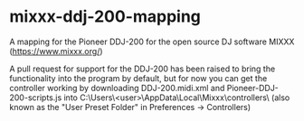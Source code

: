 # mixxx-ddj-200-mapping

A mapping for the Pioneer DDJ-200 for the open source DJ software MIXXX (https://www.mixxx.org/)

A pull request for support for the DDJ-200 has been raised to bring the functionality into the program by default, but for now you can get the controller working by downloading DDJ-200.midi.xml and Pioneer-DDJ-200-scripts.js into C:\Users\\\<user>\AppData\Local\Mixxx\controllers\ (also known as the "User Preset Folder" in Preferences -> Controllers)
